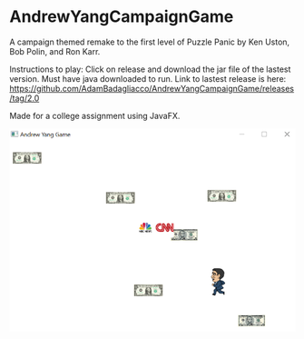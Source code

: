 # AndrewYangCampaignGame
A campaign themed remake to the first level of Puzzle Panic by Ken Uston, Bob Polin, and Ron Karr. 

Instructions to play: Click on release and download the jar file of the lastest version. Must have java downloaded to run. Link to lastest release is here:
https://github.com/AdamBadagliacco/AndrewYangCampaignGame/releases/tag/2.0

Made for a college assignment using JavaFX. 

![GamePlayScreenShot](https://github.com/AdamBadagliacco/AndrewYangCampaignGame/blob/master/ScreenShot.png?raw=true)


